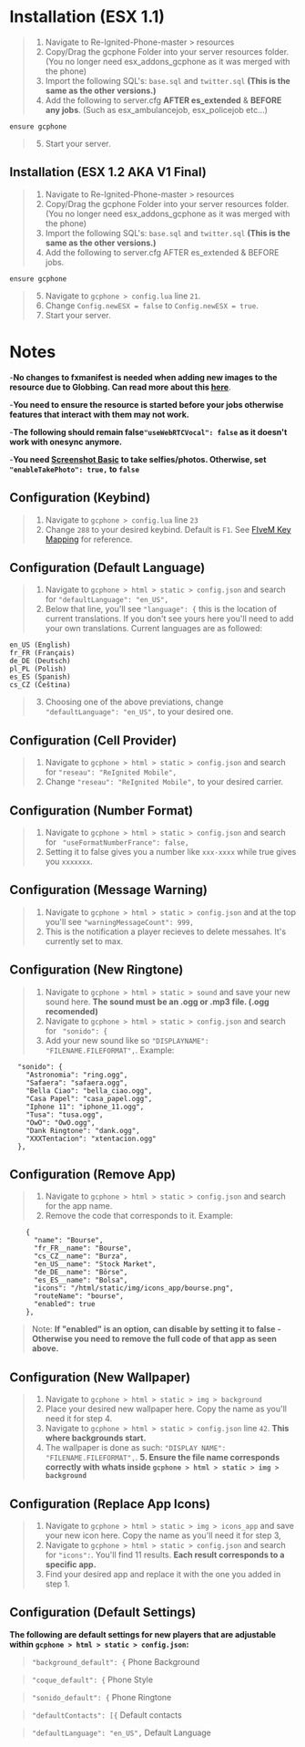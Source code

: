 # Installation (ESX 1.1)
> 1. Navigate to Re-Ignited-Phone-master > resources
> 2. Copy/Drag the gcphone Folder into your server resources folder. (You no longer need esx_addons_gcphone as it was merged with the phone)
> 3. Import the following SQL's: `base.sql` and `twitter.sql` **(This is the same as the other versions.)**
> 4. Add the following to server.cfg **AFTER es_extended** & **BEFORE any jobs**. (Such as esx_ambulancejob, esx_policejob etc...)

``` 
ensure gcphone
```

> 5. Start your server.

## Installation (ESX 1.2 AKA V1 Final)
> 1. Navigate to Re-Ignited-Phone-master > resources
> 2. Copy/Drag the gcphone Folder into your server resources folder. (You no longer need esx_addons_gcphone as it was merged with the phone)
> 3. Import the following SQL's: `base.sql` and `twitter.sql` **(This is the same as the other versions.)**
> 4. Add the following to server.cfg AFTER es_extended & BEFORE jobs.

``` 
ensure gcphone
```

> 5. Navigate to `gcphone > config.lua` line `21`.
> 6. Change `Config.newESX = false` to `Config.newESX = true`.
> 7. Start your server.

# Notes
-**No changes to fxmanifest is needed when adding new images to the resource due to Globbing. Can read more about this [here](https://docs.fivem.net/docs/scripting-reference/resource-manifest/resource-manifest/#globbing "FIveM Globbing Information")**.

-**You need to ensure the resource is started before your jobs otherwise features that interact with them may not work.**

-**The following should remain false`"useWebRTCVocal": false` as it doesn't work with onesync anymore.**

-**You need [Screenshot Basic](https://github.com/citizenfx/screenshot-basic "Screnshot Basic") to take selfies/photos. Otherwise, set `"enableTakePhoto": true,` to `false`**


## Configuration (Keybind)
> 1. Navigate to `gcphone > config.lua` line `23`
> 2. Change `288` to your desired keybind. Default is `F1`. See [FIveM Key Mapping](https://docs.fivem.net/docs/game-references/controls/ "FIveM Key Mapping") for reference.

## Configuration (Default Language)
> 1. Navigate to `gcphone > html > static > config.json` and search for `"defaultLanguage": "en_US",`
> 2. Below that line, you'll see `"language": {` this is the location of current translations. If you don't see yours here you'll need to add your own translations. Current languages are as followed:
```
en_US (English)
fr_FR (Français)
de_DE (Deutsch)
pl_PL (Polish)
es_ES (Spanish)
cs_CZ (Čeština)
```
> 3. Choosing one of the above previations, change `"defaultLanguage": "en_US",` to your desired one.

## Configuration (Cell Provider)
> 1. Navigate to `gcphone > html > static > config.json` and search for `"reseau": "ReIgnited Mobile",`
> 2. Change `"reseau": "ReIgnited Mobile",` to your desired carrier.

## Configuration (Number Format)
> 1. Navigate to `gcphone > html > static > config.json` and search for ` "useFormatNumberFrance": false,`
> 2. Setting it to false gives you a number like `xxx-xxxx` while true gives you `xxxxxxx`.

## Configuration (Message Warning)
> 1. Navigate to `gcphone > html > static > config.json` and at the top you'll see `"warningMessageCount": 999,`
> 2. This is the notification a player recieves to delete messahes. It's currently set to max.

## Configuration (New Ringtone)
> 1. Navigate to `gcphone > html > static > sound` and save your new sound here. **The sound must be an .ogg or .mp3 file. (.ogg recomended)**
> 2. Navigate to `gcphone > html > static > config.json` and search for ` "sonido": {`
> 3. Add your new sound like so `"DISPLAYNAME": "FILENAME.FILEFORMAT",`. Example:
```
  "sonido": {
    "Astronomia": "ring.ogg",
    "Safaera": "safaera.ogg",
    "Bella Ciao": "bella_ciao.ogg",
    "Casa Papel": "casa_papel.ogg",
    "Iphone 11": "iphone_11.ogg",
    "Tusa": "tusa.ogg",
    "OwO": "OwO.ogg",
    "Dank Ringtone": "dank.ogg",
    "XXXTentacion": "xtentacion.ogg"
  },
```

## Configuration (Remove App)
> 1. Navigate to `gcphone > html > static > config.json` and search for the app name.
> 2. Remove the code that corresponds to it. Example:
```
    {
      "name": "Bourse",
      "fr_FR__name": "Bourse",
      "cs_CZ__name": "Burza",
      "en_US__name": "Stock Market",
      "de_DE__name": "Börse",
      "es_ES__name": "Bolsa",
      "icons": "/html/static/img/icons_app/bourse.png",
      "routeName": "bourse",
      "enabled": true
    },
```
> Note: **If "enabled" is an option, can disable by setting it to false - Otherwise you need to remove the full code of that app as seen above.**

## Configuration (New Wallpaper)
> 1. Navigate to `gcphone > html > static > img > background`
> 2. Place your desired new wallpaper here. Copy the name as you'll need it for step 4.
> 3. Navigate to `gcphone > html > static > config.json` line `42`. **This where backgrounds start.**
> 4. The wallpaper is done as such: `"DISPLAY NAME": "FILENAME.FILEFORMAT",`.
> **5. Ensure the file name corresponds correctly with whats inside `gcphone > html > static > img > background`**

## Configuration (Replace App Icons)
> 1. Navigate to `gcphone > html > static > img > icons_app` and save your new icon here.  Copy the name as you'll need it for step 3,
> 2. Navigate to `gcphone > html > static > config.json` and search for `"icons":`. You'll find 11 results. **Each result corresponds to a specific app.**
> 3. Find your desired app and replace it with the one you added in step 1.

## Configuration (Default Settings)
**The following are default settings for new players that are adjustable within `gcphone > html > static > config.json`:**
> `"background_default": {` Phone Background

> `"coque_default": {` Phone Style

> `"sonido_default": {` Phone Ringtone

> `"defaultContacts": [{` Default contacts

> `"defaultLanguage": "en_US",` Default Language

